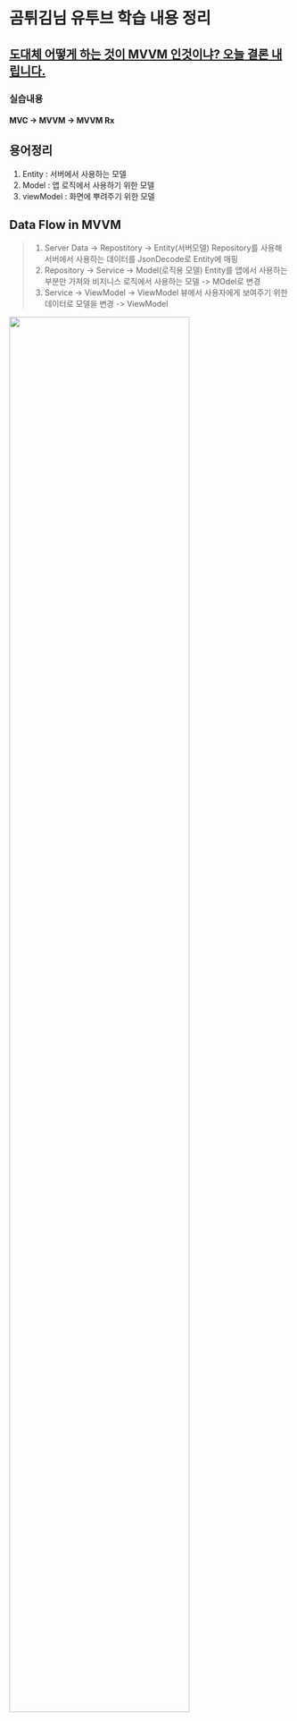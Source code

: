 # 곰튀김님 유투브 학습 내용 정리
## [도대체 어떻게 하는 것이 MVVM 인것이냐? 오늘 결론 내립니다.](https://www.youtube.com/watch?v=M58LqynqQHc&t=796s)
### 실습내용 
#### MVC -> MVVM -> MVVM Rx
## 용어정리
1. Entity : 서버에서 사용하는 모델
2. Model : 앱 로직에서 사용하기 위한 모델
3. viewModel : 화면에 뿌려주기 위한 모델
## Data Flow in MVVM
> 1. Server Data -> Repostitory -> Entity(서버모델) Repository를 사용해 서버에서 사용하는 데이터를 JsonDecode로 Entity에 매핑 
> 2. Repository -> Service -> Model(로직용 모델) Entity를 앱에서 사용하는 부분만 가져와 비지니스 로직에서 사용하는 모델 -> MOdel로 변경
> 3. Service -> ViewModel -> ViewModel 뷰에서 사용자에게 보여주기 위한 데이터로 모델을 변경 -> ViewModel

<img width="80%" src="https://github.com/didwns7347/RxStudy/issues/1#issue-1499447890"/>
